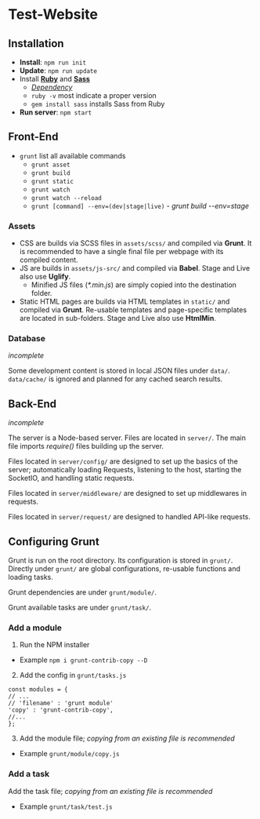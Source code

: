 # Test-Website

## Installation

- **Install**: `npm run init`
- **Update**: `npm run update`
- Install [**Ruby**](http://www.ruby-lang.org/en/downloads/) and [**Sass**](http://sass-lang.com/install)
  - [_Dependency_](https://github.com/gruntjs/grunt-contrib-sass)
  - `ruby -v` most indicate a proper version
  - `gem install sass` installs Sass from Ruby
- **Run server**: `npm start`

## Front-End

- `grunt` list all available commands
  - `grunt asset`
  - `grunt build`
  - `grunt static`
  - `grunt watch`
  - `grunt watch --reload`
  - `grunt [command] --env=(dev|stage|live)` - _grunt build --env=stage_

### Assets

- CSS are builds via SCSS files in `assets/scss/` and compiled via **Grunt**. It is recommended to have a single final file per webpage with its compiled content.
- JS are builds in `assets/js-src/` and compiled via **Babel**. Stage and Live also use **Uglify**.
  - Minified JS files (_*.min.js_) are simply copied into the destination folder.
- Static HTML pages are builds via HTML templates in `static/` and compiled via **Grunt**. Re-usable templates and page-specific templates are located in sub-folders. Stage and Live also use **HtmlMin**.

### Database

_incomplete_

Some development content is stored in local JSON files under `data/`. `data/cache/` is ignored and planned for any cached search results.

## Back-End

_incomplete_

The server is a Node-based server. Files are located in `server/`. The main file imports _require()_ files building up the server.

Files located in `server/config/` are designed to set up the basics of the server; automatically loading Requests, listening to the host, starting the SocketIO, and handling static requests.

Files located in `server/middleware/` are designed to set up middlewares in requests.

Files located in `server/request/` are designed to handled API-like requests.

## Configuring Grunt

Grunt is run on the root directory. Its configuration is stored in `grunt/`. Directly under `grunt/` are global configurations, re-usable functions and loading tasks.

Grunt dependencies are under `grunt/module/`.

Grunt available tasks are under `grunt/task/`.

### Add a module

1. Run the NPM installer
  - Example `npm i grunt-contrib-copy --D`

2. Add the config in `grunt/tasks.js`

```
const modules = {
// ...
// 'filename' : 'grunt module'
'copy' : 'grunt-contrib-copy',
//...
};
```

3. Add the module file; _copying from an existing file is recommended_
  - Example `grunt/module/copy.js`

### Add a task

Add the task file; _copying from an existing file is recommended_
  - Example `grunt/task/test.js`